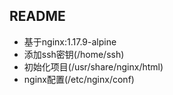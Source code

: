 ## README

- 基于nginx:1.17.9-alpine
- 添加ssh密钥(/home/ssh)
- 初始化项目(/usr/share/nginx/html)
- nginx配置(/etc/nginx/conf)